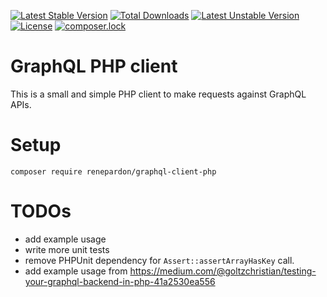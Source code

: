 [![Latest Stable Version](https://poser.pugx.org/renepardon/graphql-client-php/v/stable)](https://packagist.org/packages/renepardon/graphql-client-php)
[![Total Downloads](https://poser.pugx.org/renepardon/graphql-client-php/downloads)](https://packagist.org/packages/renepardon/graphql-client-php)
[![Latest Unstable Version](https://poser.pugx.org/renepardon/graphql-client-php/v/unstable)](https://packagist.org/packages/renepardon/graphql-client-php)
[![License](https://poser.pugx.org/renepardon/graphql-client-php/license)](https://packagist.org/packages/renepardon/graphql-client-php)
[![composer.lock](https://poser.pugx.org/renepardon/graphql-client-php/composerlock)](https://packagist.org/packages/renepardon/graphql-client-php)

# GraphQL PHP client

This is a small and simple PHP client to make requests against GraphQL APIs.

# Setup

    composer require renepardon/graphql-client-php

# TODOs

- add example usage
- write more unit tests
- remove PHPUnit dependency for `Assert::assertArrayHasKey` call.
- add example usage from https://medium.com/@goltzchristian/testing-your-graphql-backend-in-php-41a2530ea556